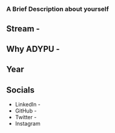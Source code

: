 # <Add Your Name Here>
### A Brief Description about yourself

## Stream - 
## Why ADYPU - 
## Year

## Socials
* LinkedIn - 
* GitHub - 
* Twitter - 
* Instagram

